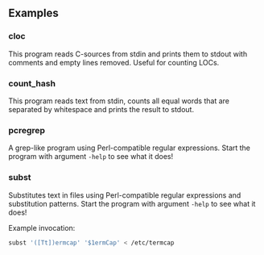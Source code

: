## Examples

### cloc

This program reads C-sources from stdin and prints them to stdout with
comments and empty lines removed.  Useful for counting LOCs.

### count_hash

This program reads text from stdin, counts all equal words that are separated by
whitespace and prints the result to stdout.

### pcregrep

A grep-like program using Perl-compatible regular expressions.  Start the
program with argument `-help` to see what it does!

### subst

Substitutes text in files using Perl-compatible regular expressions and
substitution patterns.  Start the program with argument `-help` to see what it
does!

Example invocation:

```sh
subst '([Tt])ermcap' '$1ermCap' < /etc/termcap
```
